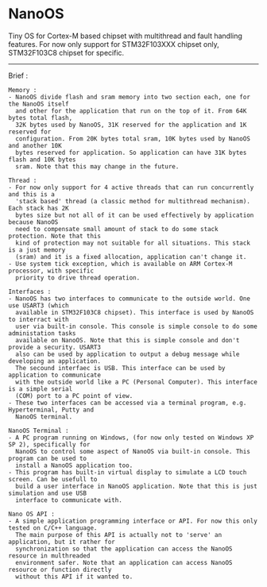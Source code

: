 # NanoOS

Tiny OS for Cortex-M based chipset with multithread and fault handling features. 
For now only support for STM32F103XXX chipset only, STM32F103C8 chipset for specific.

-----------------

Brief :

	Memory :
	- NanoOS divide flash and sram memory into two section each, one for the NanoOS itself 
	  and other for the application that run on the top of it. From 64K bytes total flash, 
	  32K bytes used by NanoOS, 31K reserved for the application and 1K reserved for 
	  configuration. From 20K bytes total sram, 10K bytes used by NanoOS and another 10K 
	  bytes reserved for application. So application can have 31K bytes flash and 10K bytes 
	  sram. Note that this may change in the future.
	  
	Thread :
	- For now only support for 4 active threads that can run concurrently and this is a 
	  'stack based' thread (a classic method for multithread mechanism). Each stack has 2K 
	  bytes size but not all of it can be used effectively by application because NanoOS 
	  need to compensate small amount of stack to do some stack protection. Note that this 
	  kind of protection may not suitable for all situations. This stack is a just memory 
	  (sram) and it is a fixed allocation, application can't change it.
	- Use system tick exception, which is available on ARM Cortex-M processor, with specific 
	  priority to drive thread operation.
	  
	Interfaces :
	- NanoOS has two interfaces to communicate to the outside world. One use USART3 (which 
	  available in STM32F103C8 chipset). This interface is used by NanoOS to interract with
	  user via built-in console. This console is simple console to do some administation tasks 
	  available on NanoOS. Note that this is simple console and don't provide a security. USART3
	  also can be used by application to output a debug message while developing an application.
	  The secound interfaec is USB. This interface can be used by application to communicate
	  with the outside world like a PC (Personal Computer). This interface is a simple serial
	  (COM) port to a PC point of view.
	- These two interfaces can be accessed via a terminal program, e.g. Hyperterminal, Putty and
	  NanoOS terminal.
	  
	NanoOS Terminal :
	- A PC program running on Windows, (for now only tested on Windows XP SP 2), specifically for 
	  NanoOS to control some aspect of NanoOS via built-in console. This program can be used to 
	  install a NanoOS application too.
	- This program has built-in virtual display to simulate a LCD touch screen. Can be usefull to
	  build a user interface in NanoOS application. Note that this is just simulation and use USB
	  interface to communicate with.
	  
	Nano OS API :
	- A simple application programming interface or API. For now this only tested on C/C++ language.
	  The main purpose of this API is actually not to 'serve' an application, but it rather for
	  synchronization so that the application can access the NanoOS resource in multhreaded 
	  environment safer. Note that an application can access NanoOS resource or function directly
	  without this API if it wanted to.
	  